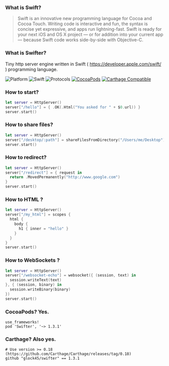 ### What is Swift?

>Swift is an innovative new programming language for Cocoa and Cocoa Touch. Writing code is interactive and fun, the syntax is concise yet expressive, and apps run lightning-fast. Swift is ready for your next iOS and OS X project — or for addition into your current app — because Swift code works side-by-side with Objective-C.

### What is Swifter?

Tiny http server engine written in Swift ( https://developer.apple.com/swift/ ) programming language.

![Platform](https://img.shields.io/badge/Platform-Linux%20&%20OSX-4BC51D.svg?style=flat)
![Swift](https://img.shields.io/badge/Swift-2.2/3.0--dev-4BC51D.svg?style=flat)
![Protocols](https://img.shields.io/badge/Protocols-HTTP%201.1%20&%20WebSockets-4BC51D.svg?style=flat)
[![CocoaPods](https://img.shields.io/cocoapods/v/Swifter.svg?style=flat)]()
[![Carthage Compatible](https://img.shields.io/badge/Carthage-compatible-4BC51D.svg?style=flat)](https://github.com/Carthage/Carthage)

### How to start?
```swift
let server = HttpServer()
server["/hello"] = { .OK(.Html("You asked for " + $0.url)) }
server.start()
```
### How to share files?
```swift
let server = HttpServer()
server["/desktop/:path"] = shareFilesFromDirectory("/Users/me/Desktop")
server.start()
```
### How to redirect?
```swift
let server = HttpServer()
server["/redirect"] = { request in
  return .MovedPermanently("http://www.google.com")
}
server.start()
```
### How to HTML ?
```swift
let server = HttpServer()
server["/my_html"] = scopes { 
  html {
    body {
      h1 { inner = "hello" }
    }
  }
}
server.start()
```
### How to WebSockets ?
```swift
let server = HttpServer()
server["/websocket-echo"] = websocket({ (session, text) in
  session.writeText(text)
}, { (session, binary) in
  session.writeBinary(binary)
})
server.start()
```
### CocoaPods? Yes.
```
use_frameworks!
pod 'Swifter', '~> 1.3.1'
```

### Carthage? Also yes.

```
# Use version >= 0.18 (https://github.com/Carthage/Carthage/releases/tag/0.18)
github "glock45/swifter" == 1.3.1
```
